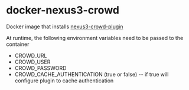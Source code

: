# docker-nexus3-crowd

Docker image that installs [nexus3-crowd-plugin](https://github.com/pingunaut/nexus3-crowd-plugin)

At runtime, the following environment variables need to be passed to the container
- CROWD_URL
- CROWD_USER
- CROWD_PASSWORD
- CROWD_CACHE_AUTHENTICATION (true or false)
-- if true will configure plugin to cache authentication
